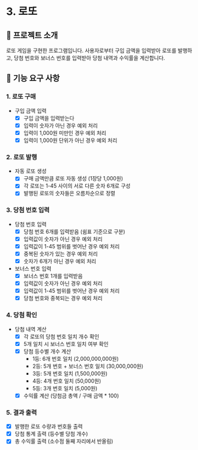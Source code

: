 # 3. 로또

## 📝 프로젝트 소개
로또 게임을 구현한 프로그램입니다. 사용자로부터 구입 금액을 입력받아 로또를 발행하고, 당첨 번호와 보너스 번호를 입력받아 당첨 내역과 수익률을 계산합니다.

## 🎯 기능 요구 사항
### 1. 로또 구매
- 구입 금액 입력
    - [x] 구입 금액을 입력받는다
    - [x] 입력이 숫자가 아닌 경우 예외 처리
    - [x] 입력이 1,000원 미만인 경우 예외 처리
    - [x] 입력이 1,000원 단위가 아닌 경우 예외 처리

### 2. 로또 발행
- 자동 로또 생성
    - [x] 구매 금액만큼 로또 자동 생성 (1장당 1,000원)
    - [x] 각 로또는 1-45 사이의 서로 다른 숫자 6개로 구성
    - [x] 발행된 로또의 숫자들은 오름차순으로 정렬

### 3. 당첨 번호 입력
- 당첨 번호 입력
    - [x] 당첨 번호 6개를 입력받음 (쉼표 기준으로 구분)
    - [x] 입력값이 숫자가 아닌 경우 예외 처리
    - [x] 입력값이 1-45 범위를 벗어난 경우 예외 처리
    - [x] 중복된 숫자가 있는 경우 예외 처리
    - [x] 숫자가 6개가 아닌 경우 예외 처리

- 보너스 번호 입력
    - [x] 보너스 번호 1개를 입력받음
    - [x] 입력값이 숫자가 아닌 경우 예외 처리
    - [x] 입력값이 1-45 범위를 벗어난 경우 예외 처리
    - [x] 당첨 번호와 중복되는 경우 예외 처리

### 4. 당첨 확인
- 당첨 내역 계산
    - [x] 각 로또의 당첨 번호 일치 개수 확인
    - [x] 5개 일치 시 보너스 번호 일치 여부 확인
    - [x] 당첨 등수별 개수 계산
        - 1등: 6개 번호 일치 (2,000,000,000원)
        - 2등: 5개 번호 + 보너스 번호 일치 (30,000,000원)
        - 3등: 5개 번호 일치 (1,500,000원)
        - 4등: 4개 번호 일치 (50,000원)
        - 5등: 3개 번호 일치 (5,000원)
    - [x] 수익률 계산 (당첨금 총액 / 구매 금액 * 100)

### 5. 결과 출력
- [x] 발행한 로또 수량과 번호들 출력
- [x] 당첨 통계 출력 (등수별 당첨 개수)
- [x] 총 수익률 출력 (소수점 둘째 자리에서 반올림)
